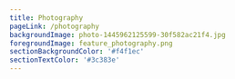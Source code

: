 ```yaml
---
title: Photography
pageLink: /photography
backgroundImage: photo-1445962125599-30f582ac21f4.jpg
foregroundImage: feature_photography.png
sectionBackgroundColor: '#f4f1ec'
sectionTextColor: '#3c383e'
---
```


